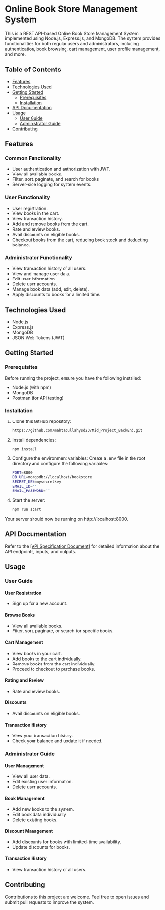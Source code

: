 # Online Book Store Management System

This is a REST API-based Online Book Store Management System implemented using Node.js, Express.js, and MongoDB. The system provides functionalities for both regular users and administrators, including authentication, book browsing, cart management, user profile management, and more.

## Table of Contents

- [Features](#features)
- [Technologies Used](#technologies-used)
- [Getting Started](#getting-started)
  - [Prerequisites](#prerequisites)
  - [Installation](#installation)
- [API Documentation](#api-documentation)
- [Usage](#usage)
  - [User Guide](#user-guide)
  - [Administrator Guide](#administrator-guide)
- [Contributing](#contributing)

## Features

### Common Functionality
- User authentication and authorization with JWT.
- View all available books.
- Filter, sort, paginate, and search for books.
- Server-side logging for system events.

### User Functionality
- User registration.
- View books in the cart.
- View transaction history.
- Add and remove books from the cart.
- Rate and review books.
- Avail discounts on eligible books.
- Checkout books from the cart, reducing book stock and deducting balance.

### Administrator Functionality
- View transaction history of all users.
- View and manage user data.
- Edit user information.
- Delete user accounts.
- Manage book data (add, edit, delete).
- Apply discounts to books for a limited time.

## Technologies Used

- Node.js
- Express.js
- MongoDB
- JSON Web Tokens (JWT)

## Getting Started

### Prerequisites

Before running the project, ensure you have the following installed:

- Node.js (with npm)
- MongoDB
- Postman (for API testing)

### Installation

1. Clone this GitHub repository:

   ```bash
   https://github.com/mahtabullahysd23/Mid_Project_BackEnd.git
2. Install dependencies:
   ```bash
   npm install
3. Configure the environment variables:
  Create a .env file in the root directory and configure the following variables:
   ```bash
   PORT=8000           
   DB_URL=mongodb://localhost/bookstore  
   SECRET_KEY=mysecretkey
   EMAIL_ID=""
   EMAIL_PASSWORD=""
4. Start the server:
   ```bash
   npm run start  
Your server should now be running on http://localhost:8000.

## API Documentation

Refer to the [[API Specification Document](https://docs.google.com/spreadsheets/d/1P7AWSqYFZNZfQTSwQz5TeoSmOz43VRnW87oevfENYF4/edit?usp=sharing)] for detailed information about the API endpoints, inputs, and outputs.

## Usage

### User Guide

#### User Registration
- Sign up for a new account.

#### Browse Books
- View all available books.
- Filter, sort, paginate, or search for specific books.

#### Cart Management
- View books in your cart.
- Add books to the cart individually.
- Remove books from the cart individually.
- Proceed to checkout to purchase books.

#### Rating and Review
- Rate and review books.

#### Discounts
- Avail discounts on eligible books.

#### Transaction History
- View your transaction history.
- Check your balance and update it if needed.

### Administrator Guide

#### User Management
- View all user data.
- Edit existing user information.
- Delete user accounts.

#### Book Management
- Add new books to the system.
- Edit book data individually.
- Delete existing books.

#### Discount Management
- Add discounts for books with limited-time availability.
- Update discounts for books.

#### Transaction History
- View transaction history of all users.

## Contributing

Contributions to this project are welcome. Feel free to open issues and submit pull requests to improve the system.

